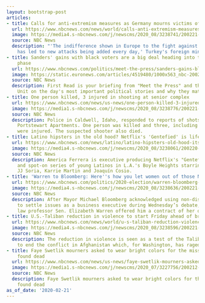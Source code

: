 ```yaml
---
layout: bootstrap-post
articles:
- title: Calls for anti-extremism measures as Germany mourns victims of fatal shooting
  url: https://www.nbcnews.com/news/world/calls-anti-extremism-measures-germany-mourns-victims-fatal-shooting-n1140231
  image: https://media4.s-nbcnews.com/j/newscms/2020_08/3238741/200221-germany-shooting-vigil-mc-1319_75c3fa0c3f8659e1c02091364b4bfbd5.nbcnews-fp-1200-630.JPG
  source: NBC News
  description: "'The indifference shown in Europe to the fight against rising xenophobia
    has led to new attacks being added every day,' Turkey's foreign ministry said."
- title: Sanders' gains with black voters are a big deal heading into the race's next
    phase
  url: https://www.nbcnews.com/politics/meet-the-press/sanders-gains-black-voters-are-big-deal-heading-race-s-n1140261
  image: https://static.euronews.com/articles/4519480/1000x563_nbc-200221-bernie-sanders-mc-1302_61f36f4e0880f6fcbc6d46fb111267e7.jpg
  source: NBC News
  description: First Read is your briefing from "Meet the Press" and the NBC Political
    Unit on the day's most important political stories and why they matter.
- title: One person killed, 3 injured in shooting at senior complex
  url: https://www.nbcnews.com/news/us-news/one-person-killed-3-injured-including-officer-shooting-idaho-senior-n1140236
  image: https://media1.s-nbcnews.com/j/newscms/2020_08/3238776/200221-caldwell-al-0849_b349d224b1e8c2e22974415511e96e73.nbcnews-fp-1200-630.jpg
  source: NBC News
  description: Police in Caldwell, Idaho, responded to reports of shots fired at the
    Portstewart Apartments. One person was killed and three, including a police officer,
    were injured. The suspected shooter also died.
- title: Latino hipsters in the old hood? Netflix's 'Gentefied' is life 'between worlds'
  url: https://www.nbcnews.com/news/latino/latino-hipsters-old-hood-its-creators-netflix-s-gentefied-life-n1140061
  image: https://media4.s-nbcnews.com/j/newscms/2020_08/3238061/200220-gentefied-netflix-se-414p_341ee6d1a605fa53fd194bf57a7862bb.nbcnews-fp-1200-630.jpg
  source: NBC News
  description: America Ferrera is executive producing Netflix's "Gentefied," a funny
    and spot-on series of young Latinos in L.A.'s Boyle Heights starring Carlos Santos,
    JJ Soria, Karrie Martin and Joaquín Cosio.
- title: 'Warren to Bloomberg: Here''s how you let women out of those NDAs'
  url: https://www.nbcnews.com/politics/2020-election/warren-bloomberg-here-s-how-you-let-women-out-ndas-n1140221
  image: https://media4.s-nbcnews.com/j/newscms/2020_08/3238636/200221-mike-bloomberg-elizabeth-warren-bw-mc-11502_d2b0e918e90302a36c674ed4a35764a2.nbcnews-fp-1200-630.JPG
  source: NBC News
  description: After Mayor Michael Bloomberg acknowledged using non-disclosure agreements
    to settle issues as a business executive during Wednesday’s debate, former Harvard
    law professor Sen. Elizabeth Warren offered him a contract of her own.
- title: U.S.-Taliban reduction in violence to start Friday ahead of broader deal
  url: https://www.nbcnews.com/news/world/u-s-taliban-reduction-violence-start-friday-ahead-broader-deal-n1140206
  image: https://media4.s-nbcnews.com/j/newscms/2020_08/3238596/200221-us-troops-afghanistan-mc-10174_6e9794f2a16ec0df3da7eac01a917b31.nbcnews-fp-1200-630.JPG
  source: NBC News
  description: The reduction in violence is seen as a test of the Taliban's resolve
    to end the conflict in Afghanistan which, for Washington, has raged for 18 years.
- title: Faye Swetlik mourners asked to wear bright colors for the missing 6-year-old
    found dead
  url: https://www.nbcnews.com/news/us-news/faye-swetlik-mourners-asked-wear-bright-colors-missing-6-year-n1140216
  image: https://media1.s-nbcnews.com/j/newscms/2020_07/3227756/200212-2x1-faye-swetlik-ew-1236p_13b41a87fb7c0c329bcb2a645662ac49.nbcnews-fp-1200-630.jpg
  source: NBC News
  description: Faye Swetlik mourners asked to wear bright colors for the missing 6-year-old
    found dead
as_of_date: '2020-02-21'
---
```


